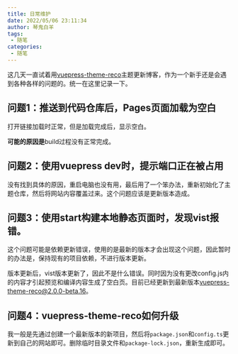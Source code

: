 ```yaml
---
title: 日常维护
date: 2022/05/06 23:11:34
author: 琴鬼白羊
tags:
 - 随笔
categories:
 - 随笔
---
```


这几天一直试着用[vuepress-theme-reco](https://vuepress-theme-reco.recoluan.com/)主题更新博客，作为一个新手还是会遇到各种各样的问题的。统一在这里记录一下。

## 问题1：推送到代码仓库后，Pages页面加载为空白
打开链接加载时正常，但是加载完成后，显示空白。

**可能的原因是**build过程没有正常完成。

## 问题2：使用vuepress dev时，提示端口正在被占用
没有找到具体的原因，重启电脑也没有用，最后用了一个笨办法，重新初始化了主题仓库，然后将网站内容覆盖过来。这个问题应该是更新版本造成。

## 问题3：使用start构建本地静态页面时，发现vist报错。
这个问题可能是依赖更新错误，使用的是最新的版本才会出现这个问题，因此暂时的办法是，保持现有的项目依赖，不进行版本更新。

版本更新后，vist版本更新了，因此不是什么错误。同时因为没有更改config.js内的内容才引起预览和编译内容生成了空白页。目前已经更新到最新版本[vuepress-theme-reco@2.0.0-beta.16](https://vuepress-theme-reco.recoluan.com/)。

## 问题4：vuepress-theme-reco如何升级

我一般是先通过创建一个最新版本的新项目，然后将`package.json`和`config.ts`更新到自己的网站即可。删除临时目录文件和`package-lock.json`，重新生成即可。